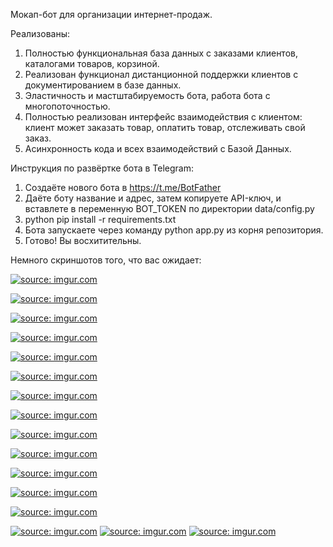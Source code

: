 Мокап-бот для организации интернет-продаж.

Реализованы:
1. Полностью функциональная база данных с заказами клиентов, каталогами товаров, корзиной.
2. Реализован функционал дистанционной поддержки клиентов с документированием в базе данных.
3. Эластичность и мастштабируемость бота, работа бота с многопоточностью.
4. Полностью реализован интерфейс взаимодействия с клиентом: клиент может заказать товар, оплатить товар, отслеживать свой заказ.
5. Асинхронность кода и всех взаимодействий с Базой Данных.


Инструкция по развёртке бота в Telegram:
1. Создаёте нового бота в https://t.me/BotFather
2. Даёте боту название и адрес, затем копируете API-ключ, и вставлете в переменную BOT_TOKEN по директории data/config.py
3. python pip install -r requirements.txt
4. Бота запускаете через команду python app.py из корня репозитория.
5. Готово! Вы восхитительны.

Немного скриншотов того, что вас ожидает:


<a href="https://imgur.com/q6UKi24"><img src="https://i.imgur.com/q6UKi24.png" title="source: imgur.com" /></a>


<a href="https://imgur.com/WjmgiDh"><img src="https://i.imgur.com/WjmgiDh.png" title="source: imgur.com" /></a>


<a href="https://imgur.com/iEibpKb"><img src="https://i.imgur.com/iEibpKb.png" title="source: imgur.com" /></a>


<a href="https://imgur.com/dCEZyuL"><img src="https://i.imgur.com/dCEZyuL.png" title="source: imgur.com" /></a>


<a href="https://imgur.com/lnBl8vN"><img src="https://i.imgur.com/lnBl8vN.png" title="source: imgur.com" /></a>


<a href="https://imgur.com/HFTn5Du"><img src="https://i.imgur.com/HFTn5Du.png" title="source: imgur.com" /></a>


<a href="https://imgur.com/uLrglMt"><img src="https://i.imgur.com/uLrglMt.png" title="source: imgur.com" /></a>


<a href="https://imgur.com/4hLywgW"><img src="https://i.imgur.com/4hLywgW.png" title="source: imgur.com" /></a>


<a href="https://imgur.com/FmCjGlq"><img src="https://i.imgur.com/FmCjGlq.png" title="source: imgur.com" /></a>


<a href="https://imgur.com/CsUYxdf"><img src="https://i.imgur.com/CsUYxdf.png" title="source: imgur.com" /></a>


<a href="https://imgur.com/XO7HUbq"><img src="https://i.imgur.com/XO7HUbq.png" title="source: imgur.com" /></a>


<a href="https://imgur.com/qD33oDE"><img src="https://i.imgur.com/qD33oDE.png" title="source: imgur.com" /></a>


<a href="https://imgur.com/gyLV2YZ"><img src="https://i.imgur.com/gyLV2YZ.png" title="source: imgur.com" /></a>


<a href="https://imgur.com/GG9AUbA"><img src="https://i.imgur.com/GG9AUbA.png" title="source: imgur.com" /></a>
<a href="https://imgur.com/K8bBbvH"><img src="https://i.imgur.com/K8bBbvH.png" title="source: imgur.com" /></a>
<a href="https://imgur.com/ig7waje"><img src="https://i.imgur.com/ig7waje.png" title="source: imgur.com" /></a>

